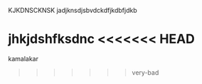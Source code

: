 KJKDNSCKNSK
jadjknsdjsbvdckdfjkdbfjdkb

jhkjdshfksdnc
<<<<<<< HEAD  
=======
kamalakar
>>>>>>> very-bad
